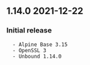 ## 1.14.0 2021-12-22 <madnuttah>

   ### Initial release
      - Alpine Base 3.15
	  - OpenSSL 3
	  - Unbound 1.14.0
